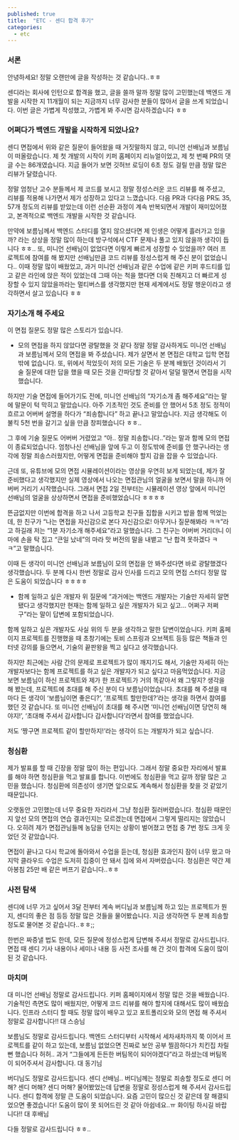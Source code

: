 ```yaml
---
published: true
title:  "ETC - 센디 합격 후기"
categories:
  - etc
---
```


### 서론
안녕하세요! 정말 오랜만에 글을 작성하는 것 같습니다..ㅎㅎ

센디라는 회사에 인턴으로 합격을 했고, 글을 쓸까 말까 정말 많이 고민했는데 백엔드 개발을 시작한 지 11개월이 되는 지금까지 너무 감사한 분들이 많아서 글을 쓰게 되었습니다. 이번 글은 가볍게 작성했고, 가볍게 봐 주시면 감사하겠습니다 ㅎㅎ

### 어쩌다가 백엔드 개발을 시작하게 되었나요?
센디 면접에서 위와 같은 질문이 들어왔을 때 거짓말하지 않고, 미니언 선배님과 보름님이 떠올랐습니다. 제 첫 개발의 시작이 키퍼 홈페이지 리뉴얼이었고, 제 첫 번째 PR의 댓글 수는 86개였습니다. 지금 들어가 보면 깃허브 로딩이 6초 정도 걸릴 만큼 정말 많은 리뷰가 달렸습니다.

정말 엄청난 고수 분들께서 제 코드를 보시고 정말 정성스러운 코드 리뷰를 해 주셨고, 리뷰를 적용해 나가면서 제가 성장하고 있다고 느꼈습니다. 다음 PR과 다다음 PR도 35, 57개 정도의 리뷰를 받았는데 이런 선순환 과정이 계속 반복되면서 개발이 재미있어졌고, 본격적으로 백엔드 개발을 시작한 것 같습니다.

만약에 보름님께서 백엔드 스터디를 열지 않으셨다면 제 인생은 어떻게 흘러가고 있을까? 라는 상상을 정말 많이 하는데 방구석에서 CTF 문제나 풀고 있지 않을까 생각이 듭니다 ㅎㅎ.. 또, 미니언 선배님이 없었다면 이렇게 빠르게 성장할 수 있었을까? 여러 프로젝트에 참여를 해 봤지만 선배님만큼 코드 리뷰를 정성스럽게 해 주신 분이 없었습니다.. 이때 정말 많이 배웠었고, 과거 미니언 선배님과 같은 수업에 같은 키퍼 후드티를 입고 같은 라인에 앉은 적이 있었는데 그때 아는 척을 했다면 더욱 친해지고 더 빠르게 성장할 수 있지 않았을까라는 멀티버스를 생각했지만 현재 세계에서도 정말 행운이라고 생각하면서 살고 있습니다 ㅎㅎ

### 자기소개 해 주세요
이 면접 질문도 정말 많은 스토리가 있습니다.

- 모의 면접을 하지 않았다면 광탈했을 것 같다
정말 정말 감사하게도 미니언 선배님과 보름님께서 모의 면접을 봐 주셨습니다. 제가 살면서 본 면접은 대학교 입학 면접밖에 없습니다. 또, 위에서 적었듯이 저의 모든 기술은 두 분께 배웠던 것이라서 기술 질문에 대한 답을 했을 때 모든 것을 간파당할 것 같아서 덜덜 떨면서 면접을 시작했습니다.

하지만 기술 면접에 들어가기도 전에, 미니언 선배님의 “자기소개 좀 해주세요”라는 말에 말문이 턱 막히고 말았습니다. 아주 기초적인 것도 준비를 안 했어서 5초 정도 정적이 흐르고 어버버 설명을 하다가 “죄송합니다” 하고 끝나고 말았습니다. 지금 생각해도 이불킥 5천 번을 갈기고 싶을 만큼 창피했습니다 ㅎㅎ..

그 후에 기술 질문도 어버버 거렸었고 “아.. 정말 죄송합니다..”라는 말과 함께 모의 면접이 종료되었습니다. 엄청나신 선배님을 앞에 두고 이 정도밖에 준비를 안 했구나라는 생각에 정말 죄송스러웠지만, 어떻게 면접을 준비해야 할지 감을 잡을 수 있었습니다.

근데 또, 유튜브에 모의 면접 시뮬레이션이라는 영상을 우연히 보게 되었는데, 제가 잘 준비했다고 생각했지만 실제 영상에서 나오는 면접관님의 얼굴을 보면서 말을 하니까 어버버 거리기 시작했습니다. 그래서 면접 2일 전부터는 시뮬레이션 영상 앞에서 미니언 선배님의 얼굴을 상상하면서 면접을 준비했었습니다 ㅎㅎㅎㅎ

뜬금없지만 이번에 합격을 하고 나서 고등학교 친구들 집합을 시키고 밥을 함께 먹었는데, 한 친구가 “나는 면접을 자신감으로 본다 자신감으로! 아무거나 질문해봐라 ㅋㅋ”라고 하길래 저는 “1분 자기소개 해주세요”라고 말했습니다. 그 친구는 어버버 거리더니 이마에 손을 탁 집고 “큰일 났네”의 마라 맛 버전의 말을 내뱉고 “난 합격 못하겠다 ㅋㅋ”고 말했습니다.

이때 든 생각이 미니언 선배님과 보름님이 모의 면접을 안 봐주셨다면 바로 광탈했겠다 생각했습니다. 두 분께 다시 한번 정말로 감사 인사를 드리고 모의 면접 스터디 정말 많은 도움이 되었습니다 ㅎㅎㅎㅎ

- 함께 일하고 싶은 개발자
위 질문에 “과거에는 백엔드 개발자는 기술만 자세히 알면 됐다고 생각했지만 현재는 함께 일하고 싶은 개발자가 되고 싶고… 어쩌구 저쩌구”라는 말이 답변에 포함되었습니다.

함께 일하고 싶은 개발자도 사실 위의 두 분을 생각하고 말한 답변이었습니다. 키퍼 홈페이지 프로젝트를 진행했을 때 초창기에는 토비 스프링과 오브젝트 등등 많은 책들과 인터넷 강의를 들으면서, 기술의 끝판왕을 찍고 싶다고 생각했습니다.

하지만 최근에는 사람 간의 문제로 프로젝트가 많이 깨지기도 해서, 기술만 자세히 아는 개발자보다는 함께 프로젝트를 하고 싶은 개발자가 되고 싶다고 마음먹었습니다. 지금 보면 보름님이 하신 프로젝트와 제가 한 프로젝트가 거의 똑같아서 왜 그렇지? 생각을 해 봤는데, 프로젝트에 초대를 해 주신 분이 다 보름님이었습니다. 초대를 해 주셨을 때마다 든 생각이 ‘보름님이면 좋은디?’, ‘프로젝트 할만한데?’라는 생각을 하면서 참여를 했던 것 같습니다. 또 미니언 선배님이 초대를 해 주시면 ‘미니언 선배님이면 당연히 해야지!’, ‘초대해 주셔서 감사합니다 감사합니다’라면서 참여를 했었습니다.

저도 ‘짱구면 프로젝트 같이 할만하지!’라는 생각이 드는 개발자가 되고 싶습니다.

### 청심환
제가 발표를 할 때 긴장을 정말 많이 하는 편입니다. 그래서 정말 중요한 자리에서 발표를 해야 하면 청심환을 먹고 발표를 합니다. 이번에도 청심환을 먹고 갈까 정말 많은 고민을 했습니다. 청심환에 의존성이 생기면 앞으로도 계속해서 청심환을 찾을 것 같았기 때문입니다.

오랫동안 고민했는데 너무 중요한 자리라서 그냥 청심환 질러버렸습니다. 청심환 때문인지 앞선 모의 면접의 연습 결과인지는 모르겠는데 면접에서 그렇게 떨리지는 않았습니다. 오히려 제가 면접관님들께 농담을 던지는 상황이 벌어졌고 면접 중 7번 정도 크게 웃었던 것 같았습니다.

면접이 끝나고 다시 학교에 돌아와서 수업을 듣는데, 청심환 효과인지 잠이 너무 왔고 마지막 클라우드 수업은 도저히 집중이 안 돼서 집에 와서 자버렸습니다. 청심환은 약간 제아봉침 25만 배 같은 버프기 같습니다..ㅎㅎ

### 사전 탐색
센디에 너무 가고 싶어서 3달 전부터 계속 버디님과 보름님께 하고 있는 프로젝트가 뭔지, 센디의 좋은 점 등등 정말 많은 것들을 물어봤습니다. 지금 생각하면 두 분께 죄송할 정도로 물어본 것 같습니다..ㅎㅎ;;

한번은 짜증낼 법도 한데, 모든 질문에 정성스럽게 답변해 주셔서 정말로 감사드립니다. 면접 때 센디 기사 내용이나 세미나 내용 등 사전 조사를 해 간 것이 합격에 도움이 많이 된 것 같습니다.

### 마치며
대 미니언 선배님 정말로 감사드립니다. 키퍼 홈페이지에서 정말 많은 것을 배웠습니다. 기술적인 측면도 많이 배웠지만, 어떻게 코드 리뷰를 해야 할지에 대해서도 많이 배웠습니다. 인프라 스터디 할 때도 정말 많이 배우고 있고 포트폴리오와 모의 면접 해 주셔서 정말로 감사합니다!! 대 스승님

보름님도 정말로 감사드립니다. 백엔드 스터디부터 시작해서 세차새차까지 쭉 이어서 프로젝트를 같이 하고 있는데, 보름님 없었으면 진짜로 보안 공부 찔끔하다가 치킨집 차릴 뻔 했습니다 허허.. 과거 “그들에게 든든한 버팀목이 되어야겠다”라고 하셨는데 버팀목이 되어주셔서 감사합니다. 대 동기님

버디님도 정말로 감사드립니다. 센디 선배님.. 버디님께는 정말로 죄송할 정도로 센디 머해? 센디 머해? 센디 머해? 물어봤었는데 답변을 정말로 정성스럽게 해 주셔서 감사드립니다. 센디 합격에 정말 큰 도움이 되었습니다. 요즘 고민이 많으신 것 같은데 잘 해결되었으면 좋겠습니다! 도움이 많이 못 되어드린 것 같아 아쉽네요..ㅠ 화이팅 하시길 바랍니다!! 대 후배님

다들 정말로 감사드립니다 ㅎㅎ..